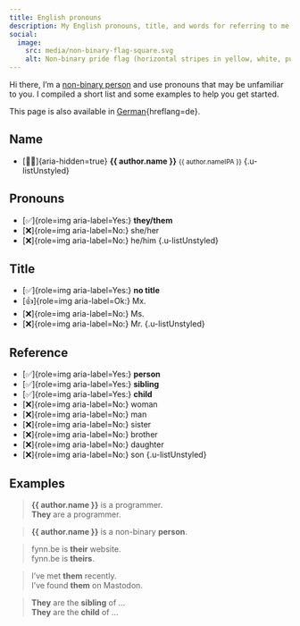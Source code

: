 ```yaml
---
title: English pronouns
description: My English pronouns, title, and words for referring to me.
social:
  image:
    src: media/non-binary-flag-square.svg
    alt: Non-binary pride flag (horizontal stripes in yellow, white, purple, black).
---
```


Hi there, I’m a [non-binary person](https://en.wikipedia.org/wiki/Non-binary_gender) and use pronouns that may be unfamiliar to you. I compiled a short list and some examples to help you get started.

This page is also available in [German](de.md){hreflang=de}.

## Name

- [🧑🏻]{aria-hidden=true} **{{ author.name }}** <small>{{ author.nameIPA }}</small>
  {.u-listUnstyled}

## Pronouns

- [✅]{role=img aria-label=Yes:} **they/them**
- [❌]{role=img aria-label=No:} she/her
- [❌]{role=img aria-label=No:} he/him
  {.u-listUnstyled}

## Title

- [✅]{role=img aria-label=Yes:} **no title**
- [👍]{role=img aria-label=Ok:} Mx.
- [❌]{role=img aria-label=No:} Ms.
- [❌]{role=img aria-label=No:} Mr.
  {.u-listUnstyled}

## Reference

- [✅]{role=img aria-label=Yes:} **person**
- [✅]{role=img aria-label=Yes:} **sibling**
- [✅]{role=img aria-label=Yes:} **child**
- [❌]{role=img aria-label=No:} woman
- [❌]{role=img aria-label=No:} man
- [❌]{role=img aria-label=No:} sister
- [❌]{role=img aria-label=No:} brother
- [❌]{role=img aria-label=No:} daughter
- [❌]{role=img aria-label=No:} son
  {.u-listUnstyled}

## Examples

> **{{ author.name }}** is a programmer.\
> **They** are a programmer.

> **{{ author.name }}** is a non-binary **person**.

> fynn.be is **their** website.\
> fynn.be is **theirs**.

> I’ve met **them** recently.\
> I’ve found **them** on Mastodon.

> **They** are the **sibling** of …\
> **They** are the **child** of …
